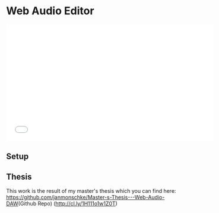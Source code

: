 # Web Audio Editor

<iframe width="560" height="315" src="//www.youtube.com/embed/cqtBpCqgOgM?list=UUzoVCacndDCfGDf41P-z0iA" frameborder="0" allowfullscreen></iframe>

## Setup

## Thesis

This work is the result of my master's thesis which you can find here: <https://github.com/janmonschke/Master-s-Thesis---Web-Audio-DAW>(Github Repo) (http://cl.ly/1H111o1w1Z0T)